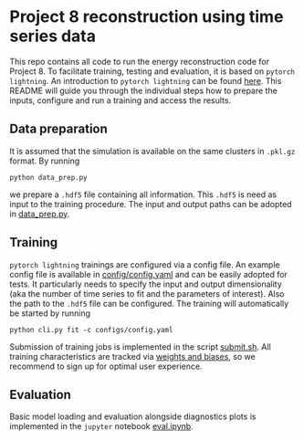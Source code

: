 # Project 8 reconstruction using time series data

This repo contains all code to run the energy reconstruction code for Project 8. To facilitate training, testing and evaluation, it is based on `pytorch lightning`. An introduction to `pytorch lightning` can be found [here](https://lightning.ai/docs/pytorch/stable/starter/introduction.html). This README will guide you through the individual steps how to prepare the inputs, configure and run a training and access the results.

## Data preparation
It is assumed that the simulation is available on the same clusters in `.pkl.gz` format. By running
```
python data_prep.py
```
we prepare a `.hdf5` file containing all information. This `.hdf5` is need as input to the training procedure. The input and output paths can be adopted in [data_prep.py](data_prep.py).

## Training
`pytorch lightning` trainings are configured via a config file. An example config file is available in [config/config.yaml](config/config.yaml) and can be easily adopted for tests. It particularly needs to specify the input and output dimensionality (aka the number of time series to fit and the parameters of interest). Also the path to the `.hdf5` file can be configured. The training will automatically be started by running
```
python cli.py fit -c configs/config.yaml
```
Submission of training jobs is implemented in the script [submit.sh](submit.sh). All training characteristics are tracked via [weights and biases](https://wandb.ai/), so we recommend to sign up for optimal user experience.

## Evaluation
Basic model loading and evaluation alongside diagnostics plots is implemented in the `jupyter` notebook [eval.ipynb](eval.ipynb).
